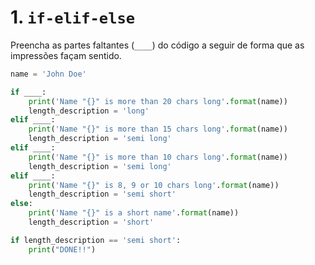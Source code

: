 # 1. `if-elif-else`
Preencha as partes faltantes (`____`) do código a seguir de forma que as impressões façam sentido.

```python
name = 'John Doe'
```


```python
if ____:
    print('Name "{}" is more than 20 chars long'.format(name))
    length_description = 'long'
elif ____:
    print('Name "{}" is more than 15 chars long'.format(name))
    length_description = 'semi long'
elif ____:
    print('Name "{}" is more than 10 chars long'.format(name))
    length_description = 'semi long'
elif ____:
    print('Name "{}" is 8, 9 or 10 chars long'.format(name))
    length_description = 'semi short'
else:
    print('Name "{}" is a short name'.format(name))
    length_description = 'short'
```


```python
if length_description == 'semi short':
    print("DONE!!")
```
